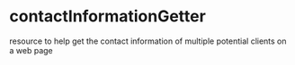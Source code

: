 # contactInformationGetter
resource to help get the contact information of multiple potential clients on a web page
